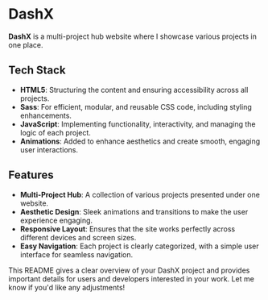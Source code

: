 # DashX

**DashX** is a multi-project hub website where I showcase various projects in one place. 

## Tech Stack
- **HTML5**: Structuring the content and ensuring accessibility across all projects.
- **Sass**: For efficient, modular, and reusable CSS code, including styling enhancements.
- **JavaScript**: Implementing functionality, interactivity, and managing the logic of each project.
- **Animations**: Added to enhance aesthetics and create smooth, engaging user interactions.

## Features
- **Multi-Project Hub**: A collection of various projects presented under one website.
- **Aesthetic Design**: Sleek animations and transitions to make the user experience engaging.
- **Responsive Layout**: Ensures that the site works perfectly across different devices and screen sizes.
- **Easy Navigation**: Each project is clearly categorized, with a simple user interface for seamless navigation.

 
This README gives a clear overview of your DashX project and provides important details for users and developers interested in your work. Let me know if you'd like any adjustments!
